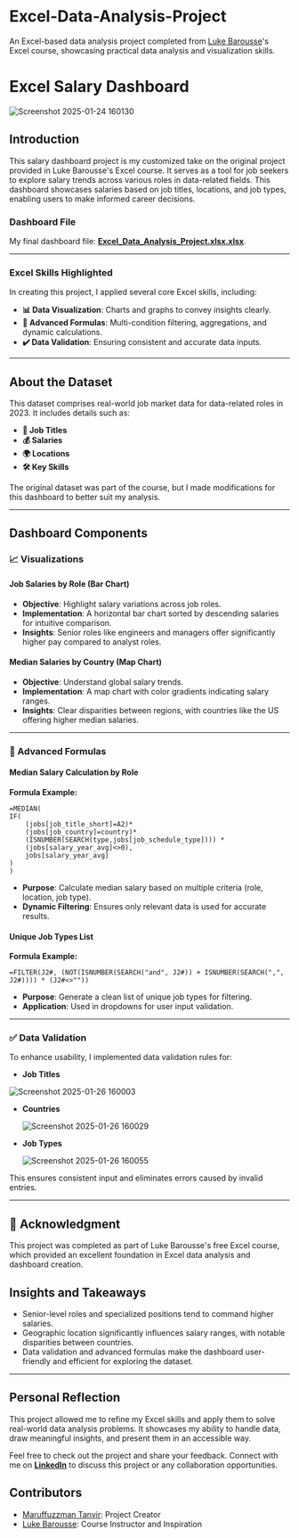 # Excel-Data-Analysis-Project
An Excel-based data analysis project completed from [Luke Barousse](https://github.com/LukeBarousse)'s Excel course, showcasing practical data analysis and visualization skills.
# Excel Salary Dashboard

![Screenshot 2025-01-24 160130](https://github.com/user-attachments/assets/ae77c787-8d04-42bb-8842-9b7b4a2e216b)

## Introduction

This salary dashboard project is my customized take on the original project provided in Luke Barousse's Excel course. It serves as a tool for job seekers to explore salary trends across various roles in data-related fields. This dashboard showcases salaries based on job titles, locations, and job types, enabling users to make informed career decisions.

### Dashboard File

My final dashboard file: [**Excel_Data_Analysis_Project.xlsx.xlsx**](Excel_Data_Analysis_Project.xlsx.xlsx).

---

### Excel Skills Highlighted

In creating this project, I applied several core Excel skills, including:

- **📊 Data Visualization**: Charts and graphs to convey insights clearly.
- **🧮 Advanced Formulas**: Multi-condition filtering, aggregations, and dynamic calculations.
- **✔️ Data Validation**: Ensuring consistent and accurate data inputs.

---

## About the Dataset

This dataset comprises real-world job market data for data-related roles in 2023. It includes details such as:

- **💼 Job Titles**
- **💰 Salaries**
- **🌍 Locations**
- **🛠️ Key Skills**

The original dataset was part of the course, but I made modifications for this dashboard to better suit my analysis.

---

## Dashboard Components

### 📈 Visualizations

#### Job Salaries by Role (Bar Chart)

- **Objective**: Highlight salary variations across job roles.
- **Implementation**: A horizontal bar chart sorted by descending salaries for intuitive comparison.
- **Insights**: Senior roles like engineers and managers offer significantly higher pay compared to analyst roles.

#### Median Salaries by Country (Map Chart)

- **Objective**: Understand global salary trends.
- **Implementation**: A map chart with color gradients indicating salary ranges.
- **Insights**: Clear disparities between regions, with countries like the US offering higher median salaries.

---

### 🧮 Advanced Formulas

#### Median Salary Calculation by Role

**Formula Example:**

```
=MEDIAN(
IF(
    (jobs[job_title_short]=A2)*
    (jobs[job_country]=country)*
    (ISNUMBER(SEARCH(type,jobs[job_schedule_type]))) *
    (jobs[salary_year_avg]<>0),
    jobs[salary_year_avg]
)
)
```

- **Purpose**: Calculate median salary based on multiple criteria (role, location, job type).
- **Dynamic Filtering**: Ensures only relevant data is used for accurate results.

#### Unique Job Types List

**Formula Example:**

```
=FILTER(J2#, (NOT(ISNUMBER(SEARCH("and", J2#)) + ISNUMBER(SEARCH(",", J2#)))) * (J2#<>""))
```

- **Purpose**: Generate a clean list of unique job types for filtering.
- **Application**: Used in dropdowns for user input validation.

---

### ✅ Data Validation

To enhance usability, I implemented data validation rules for:

- **Job Titles**
  
![Screenshot 2025-01-26 160003](https://github.com/user-attachments/assets/f59883db-a69d-480c-aa26-08d101d44d1a)

- **Countries**

  ![Screenshot 2025-01-26 160029](https://github.com/user-attachments/assets/eac86a0b-c76e-44d5-9050-18aa7926a53d)

- **Job Types**

  ![Screenshot 2025-01-26 160055](https://github.com/user-attachments/assets/ee84a71f-9691-41d9-8382-d786d2cc3962)


This ensures consistent input and eliminates errors caused by invalid entries.

---

## 📢 Acknowledgment

This project was completed as part of Luke Barousse's free Excel course, which provided an excellent foundation in Excel data analysis and dashboard creation.

## Insights and Takeaways

- Senior-level roles and specialized positions tend to command higher salaries.
- Geographic location significantly influences salary ranges, with notable disparities between countries.
- Data validation and advanced formulas make the dashboard user-friendly and efficient for exploring the dataset.

---

## Personal Reflection

This project allowed me to refine my Excel skills and apply them to solve real-world data analysis problems. It showcases my ability to handle data, draw meaningful insights, and present them in an accessible way.

Feel free to check out the project and share your feedback. Connect with me on [**LinkedIn**](https://www.linkedin.com/in/maruffuzzman-tanvir) to discuss this project or any collaboration opportunities.

## Contributors
- [Maruffuzzman Tanvir](https://github.com/MZT49): Project Creator
- [Luke Barousse](https://github.com/LukeBarousse): Course Instructor and Inspiration


